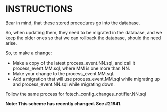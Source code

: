 INSTRUCTIONS
============

Bear in mind, that these stored procedures go into the database.

So, when updating them, they need to be migrated in the database, and we keep the older ones so that we can rollback the database, should the need arise.

So, to make a change:
* Make a copy of the latest process_event.NN.sql, and call it process_event.MM.sql, where MM is one more than NN.
* Make your change to the process_event.MM.sql.
* Add a migration that will use process_event.MM.sql while migrating up and process_event.NN.sql while migrating down.

Follow the same process for fotech_config_changes_notifier.NN.sql

**Note: This scheme has recently changed. See #21941.**
